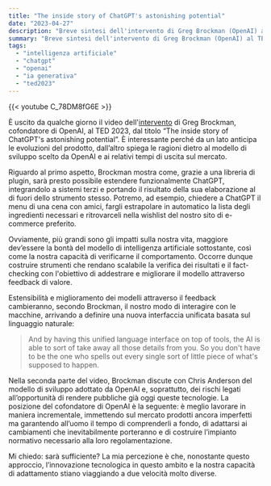 ```yaml
---
title: "The inside story of ChatGPT's astonishing potential"
date: "2023-04-27"
description: "Breve sintesi dell'intervento di Greg Brockman (OpenAI) al TED 2023."
summary: "Breve sintesi dell'intervento di Greg Brockman (OpenAI) al TED 2023."
tags: 
  - "intelligenza artificiale"
  - "chatgpt"
  - "openai"
  - "ia generativa"
  - "ted2023"
---
```


{{< youtube C_78DM8fG6E >}}

È uscito da qualche giorno il video dell'[intervento](https://www.ted.com/talks/greg_brockman_the_inside_story_of_chatgpt_s_astonishing_potential) di Greg Brockman, cofondatore di OpenAI, al TED 2023, dal titolo “The inside story of ChatGPT's astonishing potential”.
È interessante perché da un lato anticipa le evoluzioni del prodotto, dall’altro spiega le ragioni dietro al modello di sviluppo scelto da OpenAI e ai relativi tempi di uscita sul mercato.

Riguardo al primo aspetto, Brockman mostra come, grazie a una libreria di plugin, sarà presto possibile estendere funzionalmente ChatGPT, integrandolo a sistemi terzi e portando il risultato della sua elaborazione al di fuori dello strumento stesso. Potremo, ad esempio, chiedere a ChatGPT il menu di una cena con amici, fargli estrapolare in automatico la lista degli ingredienti necessari e ritrovarceli nella wishlist del nostro sito di e-commerce preferito.

Ovviamente, più grandi sono gli impatti sulla nostra vita, maggiore dev’essere la bontà del modello di intelligenza artificiale sottostante, così come la nostra capacità di verificarne il comportamento. Occorre dunque costruire strumenti che rendano scalabile la verifica dei risultati e il fact-checking con l'obiettivo di addestrare e migliorare il modello attraverso feedback di valore.

Estensibilità e miglioramento dei modelli attraverso il feedback cambieranno, secondo Brockman, il nostro modo di interagire con le macchine, arrivando a definire una nuova interfaccia unificata basata sul linguaggio naturale:

> And by having this unified language interface on top of tools, the AI is able to sort of take away all those details from you. So you don't have to be the one who spells out every single sort of little piece of what's supposed to happen.

Nella seconda parte del video, Brockman discute con Chris Anderson del modello di sviluppo adottato da OpenAI e, soprattutto, dei rischi legati all’opportunità di rendere pubbliche già oggi queste tecnologie. La posizione del cofondatore di OpenAI è la seguente: è meglio lavorare in maniera incrementale, immettendo sul mercato prodotti ancora imperfetti ma garantendo all’uomo il tempo di comprenderli a fondo, di adattarsi ai cambiamenti che inevitabilmente porteranno e di costruire l’impianto normativo necessario alla loro regolamentazione.

Mi chiedo: sarà sufficiente? La mia percezione è che, nonostante questo approccio, l’innovazione tecnologica in questo ambito e la nostra capacità di adattamento stiano viaggiando a due velocità molto diverse.